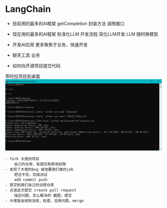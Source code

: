 # LangChain

- 目前用的最多的AI框架
    getCompletion 封装方法 调用接口
- 现在用的最多的AI框架
    标准化LLM 开发流程
    简化LLM开发
    LLM 随时换模型

- 开发AI应用
    更多聚焦于业务，快速开发

- 聊天工具 业务

- 如何向开源项目提交代码

零时拉项目到桌面
![Alt text](image.png)

    - fork 大佬的项目
        自己的仓库，有提交和修改权限
    - 发现了大佬的bug 或他要我们做的job
        把活干完，完成测试
        add commit push
    - 提交到我们自己的远程仓库
    - 点进这次提交 create pull request
        描述问题，怎么解决的 截图，提交
    - 大佬就会收到消息，检查，没用问题，merge